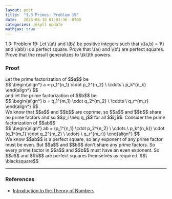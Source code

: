 ```yaml
---
layout: post
title:  "1.3 Primes: Problem 19"
date:   2025-06-10 01:01:36 -0700
categories: jekyll update
mathjax: true
---
```

<div class="stmt">
1.3: Problem 19: Let \(a\) and \(b\) be positive integers such that \((a,b) = 1\) and \(ab\) is a perfect square. Prove that \(a\) and \(b\) are perfect squares. Prove that the result generalizes to \(k\)th powers.
</div>
<!------------------------------------------------------------------------------------>
<h3>Proof</h3>
Let the prime factorization of $$a$$ be 
<div>
$$
\begin{align*}
a = p_1^{n_1} \cdot p_2^{n_2} \ \cdots \ p_k^{n_k}
\end{align*}
$$
</div>
and let the prime factorization of $$b$$ be
<div>
$$
\begin{align*}
b = q_1^{m_1} \cdot q_2^{m_2} \ \cdots \ q_r^{m_r}
\end{align*}
$$
</div>
We know that $$a$$ and $$b$$ are coprime, so $$a$$ and $$b$$ share no prime factors and so $$p_i \neq q_j$$ for all $$i,j$$. Consider the prime factorization of $$ab$$
<div>
$$
\begin{align*}
ab = (p_1^{n_1} \cdot p_2^{n_2} \ \cdots \ p_k^{n_k}) \cdot (q_1^{m_1} \cdot q_2^{m_2} \ \cdots \ q_r^{m_r})
\end{align*}
$$
</div>
We know $$ab$$ is a perfect square, so any exponent of any prime factor must be even. But $$a$$ and $$b$$ don't share any prime factors. So every prime factor in $$a$$ and $$b$$ must have an even exponent. So $$a$$ and $$b$$ are perfect squares themselves as required. $$\ \blacksquare$$

<!-------------------------------------------------------------------------->
<hr>
<h3>References</h3>
<ul>
<li><a href="https://www.amazon.com/Introduction-Theory-Numbers-Ivan-Niven/dp/0471625469/ref=sr_1_4?crid=2W6RIXK8XKML&dib=eyJ2IjoiMSJ9.4JJX3TjBVssutHObQ6I0JtqeibjE9cdXnvtKb0Pw35sI7nhhCkgDO9V30G9AK93sxOPA9cqJo6oTGbFBW_0XDHlchsMPpntttefDbagYjacM_JsYhJ2OsZfv6AZW7HvHtwvDJLTV9MdlHtcp-Ty3YHGG-SVFN7BkikWdb9V08Bgfc5-qI1PehEyQSC0Q3YgVUjySbeVdj-oMXItNKnmWxTT7gCjXx2REQNat96u4Jwo.zt7TCHwHnbVL91a7UdCCl57bjglwuJ4UAOW-gnC003w&dib_tag=se&keywords=introduction+to+the+theory+of+numbers&qid=1749952397&sprefix=introduction+to+the+theory+of+number%2Caps%2C173&sr=8-4">Introduction to the Theory of Numbers</a></li>
</ul>























